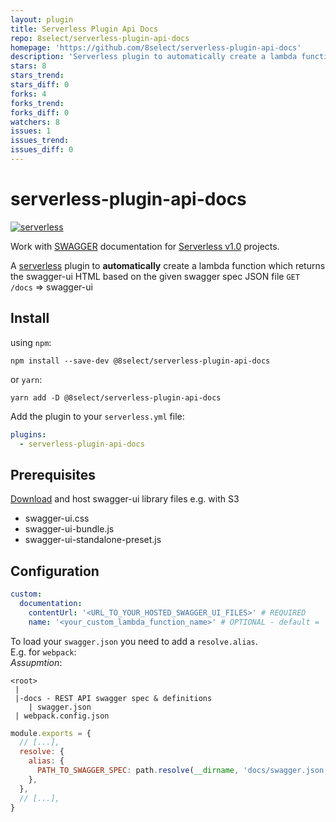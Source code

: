 ```yaml
---
layout: plugin
title: Serverless Plugin Api Docs
repo: 8select/serverless-plugin-api-docs
homepage: 'https://github.com/8select/serverless-plugin-api-docs'
description: 'Serverless plugin to automatically create a lambda function which returns Swagger-UI HTML API Documentation Page based on the given swagger spec JSON file.'
stars: 8
stars_trend: 
stars_diff: 0
forks: 4
forks_trend: 
forks_diff: 0
watchers: 8
issues: 1
issues_trend: 
issues_diff: 0
---
```



# serverless-plugin-api-docs

[![serverless](http://public.serverless.com/badges/v3.svg)](http://www.serverless.com)

Work with [SWAGGER](https://swagger.io/docs/specification) documentation for [Serverless v1.0](https://serverless.com/)
projects.

A [serverless](http://www.serverless.com) plugin to **automatically** create a lambda function which returns the
swagger-ui HTML based on the given swagger spec JSON file `GET /docs` => swagger-ui

## Install

using `npm`:

```
npm install --save-dev @8select/serverless-plugin-api-docs
```

or `yarn`:

```
yarn add -D @8select/serverless-plugin-api-docs
```

Add the plugin to your `serverless.yml` file:

```yaml
plugins:
  - serverless-plugin-api-docs
```

## Prerequisites

[Download](https://swagger.io/swagger-ui/) and host swagger-ui library files e.g. with S3

* swagger-ui.css
* swagger-ui-bundle.js
* swagger-ui-standalone-preset.js

## Configuration

```yaml
custom:
  documentation:
    contentUrl: '<URL_TO_YOUR_HOSTED_SWAGGER_UI_FILES>' # REQUIRED
    name: '<your_custom_lambda_function_name>' # OPTIONAL - default = 'docs'
```

To load your `swagger.json` you need to add a `resolve.alias`.  
E.g. for `webpack`:  
_Assupmtion_:

```
<root>
 |
 |-docs - REST API swagger spec & definitions
    | swagger.json
 | webpack.config.json
```

```js
module.exports = {
  // [...],
  resolve: {
    alias: {
      PATH_TO_SWAGGER_SPEC: path.resolve(__dirname, 'docs/swagger.json'),
    },
  },
  // [...],
}
```
